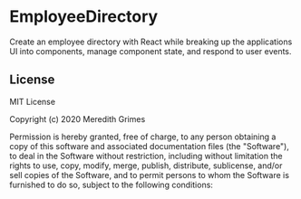 # EmployeeDirectory
Create an employee directory with React while breaking up the applications UI into components, manage component state, and respond to user events.

## License 
MIT License

Copyright (c) 2020 Meredith Grimes

Permission is hereby granted, free of charge, to any person obtaining a copy
of this software and associated documentation files (the "Software"), to deal
in the Software without restriction, including without limitation the rights
to use, copy, modify, merge, publish, distribute, sublicense, and/or sell
copies of the Software, and to permit persons to whom the Software is
furnished to do so, subject to the following conditions:
